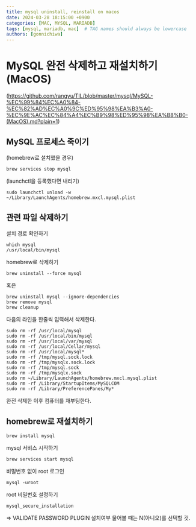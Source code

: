 ```yaml
---
title: mysql uninstall, reinstall on macos
date: 2024-03-28 18:15:00 +0900
categories: [MAC, MYSQL, MARIADB]
tags: [mysql, mariadb, mac]  # TAG names should always be lowercase
authors: [gonnichiwa]
---
```

# MySQL 완전 삭제하고 재설치하기 (MacOS)
(https://github.com/rangyu/TIL/blob/master/mysql/MySQL-%EC%99%84%EC%A0%84-%EC%82%AD%EC%A0%9C%ED%95%98%EA%B3%A0-%EC%9E%AC%EC%84%A4%EC%B9%98%ED%95%98%EA%B8%B0-(MacOS).md?plain=1)

## MySQL 프로세스 죽이기

(homebrew로 설치했을 경우)

```
brew services stop mysql
```

(launchctl을 등록했다면 내리기)
```
sudo launchctl unload -w ~/Library/LaunchAgents/homebrew.mxcl.mysql.plist
```

## 관련 파일 삭제하기

설치 경로 확인하기
```
which mysql
/usr/local/bin/mysql
```

homebrew로 삭제하기

```
brew uninstall --force mysql
```

혹은
```
brew uninstall mysql --ignore-dependencies
brew remove mysql
brew cleanup
```

다음의 라인을 한줄씩 입력해서 삭제한다.

```
sudo rm -rf /usr/local/mysql
sudo rm -rf /usr/local/bin/mysql
sudo rm -rf /usr/local/var/mysql
sudo rm -rf /usr/local/Cellar/mysql
sudo rm -rf /usr/local/mysql*
sudo rm -rf /tmp/mysql.sock.lock
sudo rm -rf /tmp/mysqlx.sock.lock
sudo rm -rf /tmp/mysql.sock
sudo rm -rf /tmp/mysqlx.sock
sudo rm ~/Library/LaunchAgents/homebrew.mxcl.mysql.plist
sudo rm -rf /Library/StartupItems/MySQLCOM
sudo rm -rf /Library/PreferencePanes/My*
```

완전 삭제한 이후 컴퓨터를 재부팅한다.


## homebrew로 재설치하기

```
brew install mysql
```

mysql 서비스 시작하기

```
brew services start mysql
```

비밀번호 없이 root 로그인
```
mysql -uroot
```

root 비밀번호 설정하기

```
mysql_secure_installation
```

=> VALIDATE PASSWORD PLUGIN 설치여부 물어볼 때는 N(아니오)를 선택할 것.